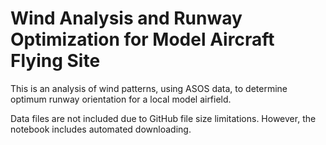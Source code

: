 # Wind Analysis and Runway Optimization for Model Aircraft Flying Site

This is an analysis of wind patterns, using ASOS data, to determine optimum runway orientation for a local model airfield.

Data files are not included due to GitHub file size limitations. However, the notebook includes automated downloading.
